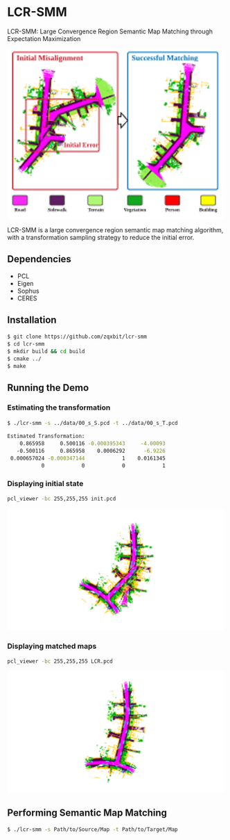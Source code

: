 # LCR-SMM
LCR-SMM: Large Convergence Region Semantic Map Matching through Expectation Maximization

<img src="https://github.com/zqxbit/videos/blob/main/fig1-1223-2.png" width="500">

LCR-SMM is a large convergence region semantic map matching algorithm, with a transformation sampling strategy to reduce the initial error.

## Dependencies
- PCL
- Eigen
- Sophus
- CERES

## Installation
```bash
$ git clone https://github.com/zqxbit/lcr-smm
$ cd lcr-smm
$ mkdir build && cd build
$ cmake ../
$ make
```
## Running the Demo
### Estimating the transformation
```bash
$ ./lcr-smm -s ../data/00_s_S.pcd -t ../data/00_s_T.pcd
```
```bash
Estimated Transformation:
    0.865958     0.500116 -0.000395343     -4.00093
   -0.500116     0.865958    0.0006292      -6.9226
 0.000657024 -0.000347144            1    0.0161345
           0            0            0            1
```
### Displaying initial state
```bash
pcl_viewer -bc 255,255,255 init.pcd
```

<img src="https://github.com/zqxbit/videos/blob/main/00_init1102.png" width="500">

### Displaying matched maps
```bash
pcl_viewer -bc 255,255,255 LCR.pcd
```

<img src="https://github.com/zqxbit/videos/blob/main/00_LCR1102.png" width="500">


## Performing Semantic Map Matching
```bash
$ ./lcr-smm -s Path/to/Source/Map -t Path/to/Target/Map
```
